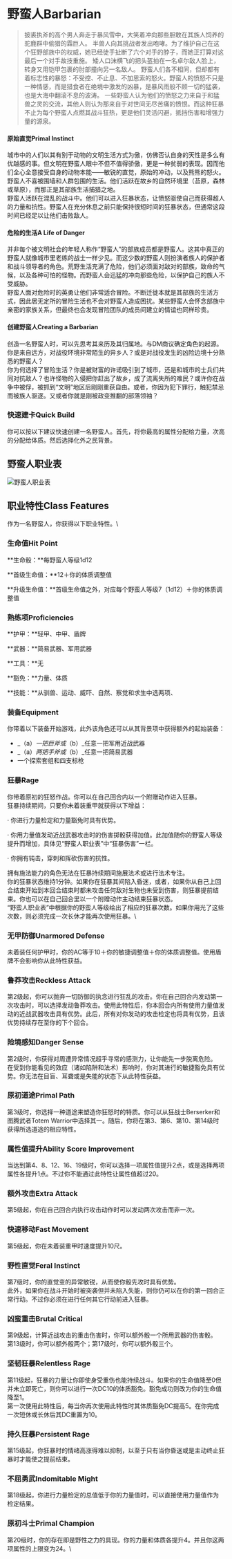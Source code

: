 # 野蛮人Barbarian

> 披裘执斧的高个男人奔走于暴风雪中，大笑着冲向那些胆敢在其族人饲养的驼鹿群中偷猎的霜巨人。 半兽人向其挑战者发出咆哮。为了维护自己在这个狂野部族中的权威，她已经徒手扯断了六个对手的脖子，而她正打算对这最后一个对手故技重施。 矮人口沫横飞的把头盔拍在一名卓尔敌人脸上，转身又用铠甲包裹的肘部撞向另一名敌人。 野蛮人们各不相同，但却都有着标志性的暴怒：不受控、不止息、不加思索的怒火。野蛮人的愤怒不只是一种情感，而是猎食者在绝境中激发的凶暴，是暴风雨般不顾一切的猛袭，也是大海中翻滚不息的波涛。 一些野蛮人认为他们的愤怒之力来自于和猛兽之灵的交流，其他人则认为那来自于对世间无尽苦痛的愤恨。而这种狂暴不止为每个野蛮人点燃其战斗狂热，更是他们灵活闪避，抵挡伤害和增强力量的源泉。

#### **原始直觉Primal Instinct**

&#x20;   城市中的人们以其有别于动物的文明生活方式为傲，仿佛否认自身的天性是多么有优越感的事。但文明在野蛮人眼中不但不值得骄傲，更是一种贫弱的表现。因而他们全心全意接受自身的动物本能——敏锐的直觉，原始的冲动，以及熊熊的怒火。野蛮人不喜被围墙和人群包围的生活。他们活跃在故乡的自然环境里（苔原，森林或草原），而那正是其部族生活捕猎之地。\
&#x20;   野蛮人活跃在混乱的战斗中。他们可以进入狂暴状态，让愤怒驱使自己而获得超人的力量和抗性。野蛮人在充分休息之前只能保持很短时间的狂暴状态，但通常这段时间已经足以让他们击败敌人。

#### **危险的生活A Life of Danger**

&#x20;   并非每个被文明社会的年轻人称作“野蛮人”的部族成员都是野蛮人。这其中真正的野蛮人就像城市里老练的战士一样少见。而这少数的野蛮人则扮演者族人的保护者和战斗领导者的角色。荒野生活充满了危险，他们必须面对敌对的部族，致命的气候，以及各种可怕的怪物。而野蛮人会迅猛的冲向那些危险，以保护自己的族人不受威胁。\
&#x20;   野蛮人面对危险时的英勇让他们非常适合冒险。不断迁徙本就是其部族的生活方式，因此居无定所的冒险生活也不会对野蛮人造成困扰。某些野蛮人会怀念部族中亲密的家族关系，但最终也会发现冒险团队的成员间建立的情谊也同样珍贵。

#### **创建野蛮人Creating a Barbarian**

&#x20;   创造一名野蛮人时，可以先思考其来历及其归属地。与DM商议确定角色的起源。你是来自远方，对战役环境非常陌生的异乡人？或是对战役发生的凶险边境十分熟悉的野蛮人？\
&#x20;   你为何选择了冒险生活？你是被财富的许诺吸引到了城市，还是和城市的士兵们共同对抗敌人？也许怪物的入侵把你赶出了故乡，成了流离失所的难民？或许你在战争中被俘，被抓到“文明”地区后刚刚重获自由。或者，你因为犯下罪行，触犯禁忌而被族人驱逐。又或者你就是刚被政变推翻的部落领袖？

### **快速建卡Quick Build**

&#x20;   你可以按以下建议快速创建一名野蛮人。首先，将你最高的属性分配给力量，次高的分配给体质。然后选择化外之民背景。

## **野蛮人职业表**

![野蛮人职业表](<../../../.gitbook/assets/image (20) (1).png>)

## **职业特性Class Features**

&#x20;   作为一名野蛮人，你获得以下职业特性。\


### **生命值Hit Point**

**生命骰：**每野蛮人等级1d12

**首级生命值：**12＋你的体质调整值

**升级生命值：**首级生命值之外，对应每个野蛮人等级7（1d12）＋你的体质调整值

### **熟练项Proficiencies**

**护甲：**轻甲、中甲、盾牌

**武器：**简易武器、军用武器

**工具：**无

**豁免：**力量、体质

**技能：**从驯兽、运动、威吓、自然、察觉和求生中选两项、

### **装备Equipment**

&#x20;   你带着以下装备开始游戏，此外该角色还可以从其背景项中获得额外的起始装备：

* _（a）_一把巨斧或_（b）_任意一把军用近战武器
* _（a）_两把手斧或_（b）_任意一把简易武器&#x20;
* 一个探索套组和四支标枪

### **狂暴Rage**

&#x20;   你带着原初的狂怒作战。你可以在自己回合内以一个附赠动作进入狂暴。\
&#x20;   狂暴持续期间，只要你未着装重甲就获得以下增益：

·   你进行力量检定和力量豁免时具有优势。

·   你用力量值发动近战武器攻击时的伤害掷骰获得加值。此加值随你的野蛮人等级提升而增加，具体见“野蛮人职业表”中“狂暴伤害”一栏。

·   你拥有钝击，穿刺和挥砍伤害的抗性。

&#x20;   拥有施法能力的角色无法在狂暴持续期间施展法术或进行法术专注。\
&#x20;   你的狂暴状态维持1分钟。如果你在狂暴其间陷入昏迷，或者，如果你从自己上回合结束开始到本回合结束时都未攻击任何敌对生物也未受到伤害，则狂暴提前结束。你也可以在自己回合里以一个附赠动作主动结束狂暴状态。\
&#x20;  “野蛮人职业表”中根据你的野蛮人等级给出了相应的狂暴次数。如果你用光了这些次数，则必须完成一次长休才能再次使用狂暴。\


### **无甲防御Unarmored Defense**

&#x20;   未着装任何护甲时，你的AC等于10＋你的敏捷调整值＋你的体质调整值。使用盾牌不会影响你从此特性获益。

### **鲁莽攻击Reckless Attack**

&#x20;   第2级起，你可以抛弃一切防御的执念进行狂乱的攻击。你在自己回合内发动第一次攻击时，可以选择发动鲁莽攻击。使用此特性后，你本回合内所有使用力量值发动的近战武器攻击具有优势。此后，所有对你发动的攻击检定也将具有优势，且该优势持续存在至你的下个回合。

### **险境感知Danger Sense**

&#x20;   第2级时，你获得对周遭异常情况超乎寻常的感测力，让你能先一步脱离危险。\
&#x20;   在受到你能看见的效应（诸如陷阱和法术）影响时，你对其进行的敏捷豁免具有优势。你无法在目盲、耳聋或是失能的状态下从此特性获益。

### **原初道途Primal Path**

&#x20;   第3级时，你选择一种道途来塑造你狂怒时的特质。你可以从狂战士Berserker和图腾武者Totem Warrior中选择其一。随后，你将在第3、第6、第10、第14级时获得所选道途的相应特性。

### **属性值提升Ability Score Improvement**

&#x20;   当达到第4、8、12、16、19级时，你可以选择一项属性值提升2点，或是选择两项属性各提升1点。不过你不能通过此特性让属性值超过20。

### **额外攻击Extra Attack**

&#x20;   第5级起，你在自己回合内执行攻击动作时可以发动两次攻击而非一次。

### **快速移动Fast Movement**

&#x20;   第5级起，你在未着装重甲时速度提升10尺。

### **野性直觉Feral Instinct**

&#x20;   第7级时，你的直觉变的异常敏锐，从而使你骰先攻时具有优势。\
&#x20;   此外，如果你在战斗开始时被突袭但并未陷入失能，则你仍可以在你的第一回合正常行动。不过你必须在进行任何其它行动前进入狂暴。

### **凶蛮重击Brutal Critical**

&#x20;   第9级起，计算近战攻击的重击伤害时，你可以额外骰一个所用武器的伤害骰。\
&#x20;   第13级时，你可以额外骰两个；第17级时，你可以额外骰三个。

### **坚韧狂暴Relentless Rage**

&#x20;   第11级起，狂暴的力量让你即使身受重伤也能持续战斗。如果你的生命值降至0但并未立即死亡，则你可以进行一次DC10的体质豁免。豁免成功则改为你的生命值降至1。\
&#x20;   第一次使用此特性后，每当你再次使用此特性时其体质豁免DC提高5。在你完成一次短休或长休后其DC重置为10。

### **持久狂暴Persistent Rage**

&#x20;   第15级起，你狂暴时的情绪高涨得难以抑制，以至于只有当你昏迷或是主动终止狂暴时才能使之提前结束。

### **不屈勇武Indomitable Might**

&#x20;   第18级起，你进行力量检定的总值低于你的力量值时，可以直接使用力量值作为检定结果。

### **原初斗士Primal Champion**

&#x20;   第20级时，你的存在即是野性之力的具现。你的力量和体质各提升4。并且你这两项属性的上限变为24。\
